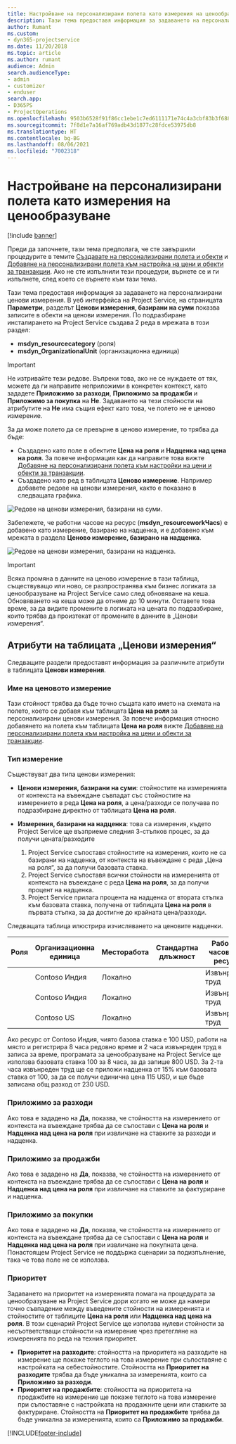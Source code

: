 ```yaml
---
title: Настройване на персонализирани полета като измерения на ценообразуване
description: Тази тема предоставя информация за задаването на персонализирани ценови измерения.
author: Rumant
ms.custom:
- dyn365-projectservice
ms.date: 11/20/2018
ms.topic: article
ms.author: rumant
audience: Admin
search.audienceType:
- admin
- customizer
- enduser
search.app:
- D365PS
- ProjectOperations
ms.openlocfilehash: 9503b6528f91f86cc1ebe1c7ed6111171e74c4a3cbf83b3f68810c3ee5efdd28
ms.sourcegitcommit: 7f8d1e7a16af769adb43d1877c28fdce53975db8
ms.translationtype: HT
ms.contentlocale: bg-BG
ms.lasthandoff: 08/06/2021
ms.locfileid: "7002318"
---
```

# <a name="setting-up-custom-fields-as-pricing-dimensions"></a>Настройване на персонализирани полета като измерения на ценообразуване 

[!include [banner](../includes/psa-now-project-operations.md)]

Преди да започнете, тази тема предполага, че сте завършили процедурите в темите [Създавате на персонализирани полета и обекти](create-custom-fields-entities.md) и [Добавяне на персонализирани полета към настройка на цени и обекти за транзакции](field-references.md). Ако не сте изпълнили тези процедури, върнете се и ги изпълнете, след което се върнете към тази тема. 

Тази тема предоставя информация за задаването на персонализирани ценови измерения. В уеб интерфейса на Project Service, на страницата **Параметри**, разделът **Ценови измерения, базирани на суми** показва записите в обекти на ценови измерения. По подразбиране инсталирането на Project Service създава 2 реда в мрежата в този раздел:

- **msdyn_resourcecategory** (роля)
- **msdyn_OrganizationalUnit** (организационна единица)

> [!IMPORTANT]
> Не изтривайте тези редове. Въпреки това, ако не се нуждаете от тях, можете да ги направите неприложими в конкретен контекст, като зададете **Приложимо за разходи**, **Приложимо за продажби** и **Приложимо за покупка** на **Не**. Задаването на тези стойности на атрибутите на **Не** има същия ефект като това, че полето не е ценово измерение.

За да може полето да се превърне в ценово измерение, то трябва да бъде:

- Създадено като поле в обектите **Цена на роля** и **Надценка над цена на роля**. За повече информация как да направите това вижте [Добавяне на персонализирани полета към настройки на цени и обекти за транзакции](field-references.md).
- Създадено като ред в таблицата **Ценово измерение**. Например добавете редове на ценови измерения, както е показано в следващата графика. 

![Редове на ценови измерения, базирани на суми.](media/Amt-based-PD.png)

Забележете, че работни часове на ресурс (**msdyn_resourceworkЧасs**) е добавено като измерение, базирано на надценка, и е добавено към мрежата в раздела **Ценово измерение, базирано на надценка**.

![Редове на ценови измерения, базирани на надценка.](media/Markup-based-PD.png)

> [!IMPORTANT]
> Всяка промяна в данните на ценово измерение в тази таблица, съществуващо или ново, се разпространява към бизнес логиката за ценообразуване на Project Service само след обновяване на кеша. Обновяването на кеша може да отнеме до 10 минути. Оставете това време, за да видите промените в логиката на цената по подразбиране, които трябва да произтекат от промените в данните в „Ценови измерения“.


## <a name="attributes-of-the-pricing-dimensions-table"></a>Атрибути на таблицата „Ценови измерения“
Следващите раздели предоставят информация за различните атрибути в таблицата **Ценови измерения**.

### <a name="pricing-dimension-name"></a>Име на ценовото измерение
Тази стойност трябва да бъде точно същата като името на схемата на полето, което се добавя към таблицата **Цена на роля** за персонализирани ценови измерения. За повече информация относно добавянето на полета към таблицата **Цена на роля** вижте [Добавяне на персонализирани полета към настройка на цени и обекти за транзакции](field-references.md).

### <a name="type-of-dimension"></a>Тип измерение
Съществуват два типа ценови измерения:
  
  - **Ценови измерения, базирани на суми**: стойностите на измеренията от контекста на въвеждане съвпадат със стойностите на измерението в реда **Цена на роля**, а цена/разходи се получава по подразбиране директно от таблицата **Цена на роля**.
  - **Измерения, базирани на надценка**: това са измерения, където Project Service ще възприеме следния 3-стъпков процес, за да получи цената/разходите
 
    1. Project Service съпоставя стойностите на измерения, които не са базирани на надценка, от контекста на въвеждане с реда „Цена на роля“, за да получи базовата ставка.
    2. Project Service съпоставя всички стойности на измеренията от контекста на въвеждане с реда **Цена на роля**, за да получи процент на надценка.
    3. Project Service прилага процента на надценка от втората стъпка към базовата ставка, получена от таблицата **Цена на роля** в първата стъпка, за да достигне до крайната цена/разходи.
   
   Следващата таблица илюстрира изчисляването на ценовите надценки.
  
| Роля        | Организационна единица    |Месторабота      |Стандартна длъжност      |Работни часове на ресурс      |  Надценка|
| ------------|-------------|-------------------|--------------------|-------------------------|--------:|
|             | Contoso Индия|Локално            |                    |Извънреден труд                 |15     |
|             | Contoso Индия|Локално             |                    |Извънреден труд                 |10     |
|             | Contoso US   |Локално             |                    |Извънреден труд                 |20     |


Ако ресурс от Contoso Индия, чиято базова ставка е 100 USD, работи на място и регистрира 8 часа редовно време и 2 часа извънреден труд в записа за време, програмата за ценообразуване на Project Service ще използва базовата ставка 100 за 8 часа, за да запише 800 USD. За 2-та часа извънреден труд ще се приложи надценка от 15% към базовата ставка от 100, за да се получи единична цена 115 USD, и ще бъде записана общ разход от 230 USD.

### <a name="applicable-to-cost"></a>Приложимо за разходи 
Ако това е зададено на **Да**, показва, че стойността на измерението от контекста на въвеждане трябва да се съпостави с **Цена на роля** и **Надценка над цена на роля** при извличане на ставките за разходи и надценка.

### <a name="applicable-to-sales"></a>Приложимо за продажби
Ако това е зададено на **Да**, показва, че стойността на измерението от контекста на въвеждане трябва да се съпостави с **Цена на роля** и **Надценка над цена на роля** при извличане на ставките за фактуриране и надценка.

### <a name="applicable-to-purchase"></a>Приложимо за покупки
Ако това е зададено на **Да**, показва, че стойността на измерението от контекста на въвеждане трябва да се съпостави с **Цена на роля** и **Надценка над цена на роля** при извличане на покупната цена. Понастоящем Project Service не поддържа сценарии за подизпълнение, така че това поле не се използва. 

### <a name="priority"></a>Приоритет
Задаването на приоритет на измеренията помага на процедурата за ценообразуване на Project Service дори когато не може да намери точно съвпадение между въведените стойности на измеренията и стойностите от таблиците **Цена на роля** или **Надценка над цена на роля**. В този сценарий Project Service ще използва нулеви стойности за несъответстващи стойности на измерение чрез претегляне на измеренията по реда на техния приоритет.

- **Приоритет на разходите**: стойността на приоритета на разходите на измерение ще покаже теглото на това измерение при съпоставяне с настройката на себестойностите. Стойността на **Приоритет на разходите** трябва да бъде уникална за измеренията, които са **Приложимо за разходи**.
- **Приоритет на продажбите**: стойността на приоритета на продажбите на измерение ще покаже теглото на това измерение при съпоставяне с настройката на продажните цени или ставките за фактуриране. Стойността на **Приоритет на продажбите** трябва да бъде уникална за измеренията, които са **Приложимо за продажби**.


[!INCLUDE[footer-include](../includes/footer-banner.md)]